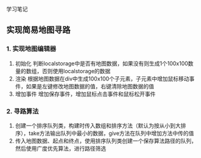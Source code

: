 学习笔记
## 实现简易地图寻路
### 1. 实现地图编辑器
1. 初始化
判断localstorage中是否有地图数据，如果没有则生成1个100x100数量的数组，否则使用localstorage的数据
2. 渲染
根据地图数据在div中生成100x100个子元素，子元素中增加鼠标移动事件，如果是左键修改地图数据的值，右键清除地图数据的值
3. 增加事件
增加保存事件，增加鼠标点击事件和鼠标松开事件
### 2. 寻路算法
1. 创建一个排序队列类，构建时传入数组和排序方法（默认为按从小到大排序），take方法输出队列中最小的数据，give方法在队列中增加方法中传的值
2. 传入地图数据、起点和终点，使用排序队列类创建一个保存算法路径的队列，然后使用广度优先算法，进行路径筛选
